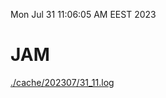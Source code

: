 Mon Jul 31 11:06:05 AM EEST 2023
# JAM
<a href='./cache/202307/31_11.log'>./cache/202307/31_11.log</a>
